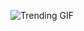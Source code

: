 ![Trending GIF](https://media4.giphy.com/media/v1.Y2lkPThiYjIxNzcyOHc4ZDhhZjB3OTZ4NnRxM3hycmdxdHlveHp1OGdrbjRvd2J2ODNvNiZlcD12MV9naWZzX3NlYXJjaCZjdD1n/MT5UUV1d4CXE2A37Dg/giphy.gif)
